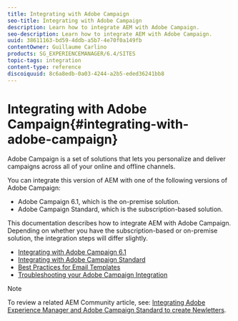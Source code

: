```yaml
---
title: Integrating with Adobe Campaign
seo-title: Integrating with Adobe Campaign
description: Learn how to integrate AEM with Adobe Campaign.
seo-description: Learn how to integrate AEM with Adobe Campaign.
uuid: 38611163-bd59-4ddb-a5b7-4e70f0a149fb
contentOwner: Guillaume Carlino
products: SG_EXPERIENCEMANAGER/6.4/SITES
topic-tags: integration
content-type: reference
discoiquuid: 8c6a8edb-0a03-4244-a2b5-eded36241bb8
---
```


# Integrating with Adobe Campaign{#integrating-with-adobe-campaign}

Adobe Campaign is a set of solutions that lets you personalize and deliver campaigns across all of your online and offline channels.

You can integrate this version of AEM with one of the following versions of Adobe Campaign:

* Adobe Campaign 6.1, which is the on-premise solution. 
* Adobe Campaign Standard, which is the subscription-based solution.

This documentation describes how to integrate AEM with Adobe Campaign. Depending on whether you have the subscription-based or on-premise solution, the integration steps will differ slightly.

* [Integrating with Adobe Campaign 6.1](../../../sites/administering/using/campaignonpremise.md)
* [Integrating with Adobe Campaign Standard](../../../sites/administering/using/campaignstandard.md)
* [Best Practices for Email Templates](../../../sites/administering/using/best-practices-for-email-templates.md)
* [Troubleshooting your Adobe Campaign Integration](../../../sites/administering/using/troubleshooting-campaignintegration.md)

>[!NOTE]
>
>To review a related AEM Community article, see: [Integrating Adobe Experience Manager and Adobe Campaign Standard to create Newletters](https://helpx.adobe.com/experience-manager/using/aem_campaign.html).

